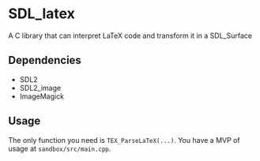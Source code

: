 # SDL_latex

A C library that can interpret LaTeX code and transform it in a SDL_Surface

## Dependencies

- SDL2
- SDL2_image
- ImageMagick

## Usage

The only function you need is `TEX_ParseLaTeX(...)`. You have a MVP of usage at `sandbox/src/main.cpp`.
